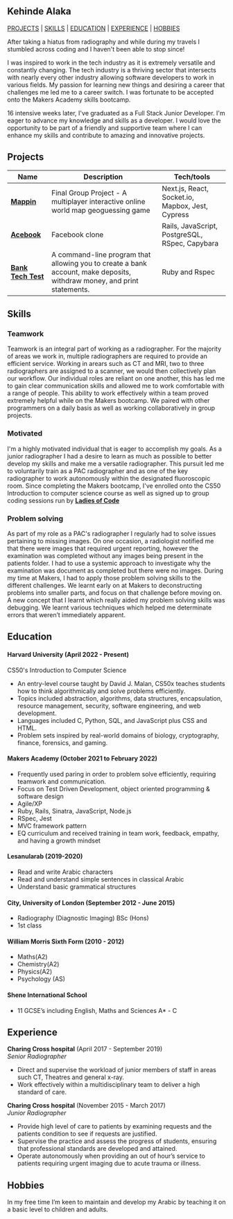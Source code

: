 ## Kehinde Alaka

[PROJECTS](#projects) | [SKILLS](#skills) | [EDUCATION](#education) | [EXPERIENCE](#experience) | [HOBBIES](#hobbies)

After taking a hiatus from radiography and while during my travels I stumbled across coding and I haven't been able to stop since!

 I was inspired to work in the tech industry as it is extremely versatile and constantly changing. The tech industry is a thriving sector that intersects with nearly every other industry allowing software developers to work in various fields. My passion for learning new things and desiring a career that challenges me led me to a career switch. I was fortunate to be accepted onto the Makers Academy skills bootcamp.

16 intensive weeks later, I've graduated as a Full Stack Junior Developer. I'm eager to advance my knowledge and skills as a developer. I would love the opportunity to be part of a friendly and supportive team where I can enhance my skills and contribute to amazing and innovative projects.

## Projects

| Name                         | Description       | Tech/tools        |
| ---------------------------- | ----------------- | ----------------- |
|[**Mappin**](https://github.com/Alaka-K/world-map-game)           | Final Group Project - A multiplayer interactive online world map geoguessing game | Next.js, React, Socket.io, Mapbox, Jest, Cypress |
|[**Acebook**](https://github.com/Alaka-K/acebook-rails-template-simple) | Facebook clone | Rails, JavaScript, PostgreSQL, RSpec, Capybara              |
|[**Bank Tech Test**](https://github.com/Alaka-K/Bank_Tech_Test)  | A command-line program that allowing you to create a bank account, make deposits, withdraw money, and print statements. | Ruby and Rspec |
## Skills
### Teamwork

Teamwork is an integral part of working as a radiographer. For the majority of areas we work in, multiple radiographers are required to provide an efficient service. Working in arears such as CT and MRI, two to three radiographers are assigned to a scanner, we would then collectively plan our workflow. Our individual roles are reliant on one another, this has led me to gain clear communication skills and allowed me to work comfortable with a range of people.
This ability to work effectively within a team proved extremely helpful while on the Makers bootcamp. We paired with other programmers on a daily basis as well as working collaboratively in group projects.

### Motivated

I'm a highly motivated individual that is eager to accomplish my goals. As a junior radiographer I had a desire to learn as much as possible to better develop my skills and make me a versatile radiographer. This pursuit led me to voluntarily train as a PAC radiographer and as one of the key radiographer to work autonomously within the designated fluoroscopic room.
Since completing the Makers bootcamp, I've enrolled onto the CS50 Introduction to computer science course as well as signed up to group coding sessions run by [**Ladies of Code**](https://www.ladiesofcode.com/)
### Problem solving
As part of my role as a PAC's radiographer I regularly had to solve issues pertaining to missing images. On one occasion, a radiologist notified me that there were images that required urgent reporting, however the examination was completed without any images being present in the patients folder. I had to use a systemic approach to investigate why the examination was document as completed but there were no images.
During my time at Makers, I had to apply those problem solving skills to the different challenges. We learnt early on at Makers to deconstructing problems into smaller parts, and focus on that challenge before moving on. A new concept that I learnt which really aided my problem solving skills was debugging. We learnt various techniques which helped me determinate errors that weren’t immediately apparent. 

## Education

#### Harvard University (April 2022 - Present)
CS50's Introduction to Computer Science

- An entry-level course taught by David J. Malan, CS50x teaches students how to think algorithmically and solve problems efficiently.
- Topics included abstraction, algorithms, data structures, encapsulation, resource management, security, software engineering, and web development.
- Languages included C, Python, SQL, and JavaScript plus CSS and HTML.
- Problem sets inspired by real-world domains of biology, cryptography, finance, forensics, and gaming.

#### Makers Academy (October 2021 to February 2022)
- Frequently used paring in order to problem solve efficiently, requiring teamwork and communication.
- Focus on Test Driven Development, object oriented programming & software design
- Agile/XP
- Ruby, Rails, Sinatra, JavaScript, Node.js
- RSpec, Jest
- MVC framework pattern
- EQ curriculum and received training in team work, feedback, empathy, and having a growth mindset

#### Lesanularab (2019-2020)
- Read and write Arabic characters
- Read and understand simple sentences in classical Arabic
- Understand basic grammatical structures

#### City, University of London (September 2012 - June 2015)

- Radiography (Diagnostic Imaging) BSc (Hons)
- 1st class

#### William Morris Sixth Form (2010 - 2012)

- Maths(A2)
- Chemistry(A2)
- Physics(A2) 
- Psychology (AS) 

#### Shene International School

- 11 GCSE’s including English, Maths and Sciences A* - C

## Experience

**Charing Cross hospital** (April 2017 - September 2019)  
_Senior Radiographer_

- Direct and supervise the workload of junior members of staff in areas such CT, Theatres and general x-ray.
- Work effectively within a multidisciplinary team to deliver a high standard of care. 

**Charing Cross hospital** (November 2015 - March 2017)  
_Junior Radiographer_

- Provide high level of care to patients by examining requests and the patients condition to see if requests are justified. 
- Supervise the practice and assess the progress of students, ensuring that professional standards are developed and attained.
- Operate autonomously when providing an out of hour’s service to patients requiring urgent imaging due to acute trauma or illness. 

## Hobbies

In my free time I’m keen to maintain and develop my Arabic by teaching it on a basic level to children and adults.
